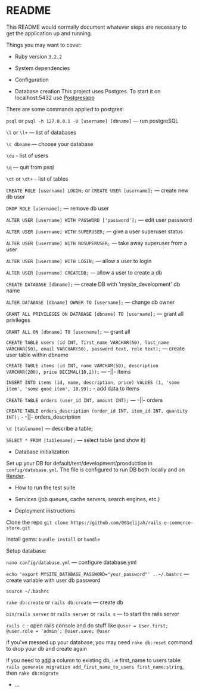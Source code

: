 # README

This README would normally document whatever steps are necessary to get the
application up and running.

Things you may want to cover:

* Ruby version `3.2.2`

* System dependencies

* Configuration

* Database creation
This project uses Postgres. To start it on localhost:5432 use [Postgresapp]('https://postgresapp.com/')

There are some commands applied to postgres:

`psql` or `psql -h 127.0.0.1 -U [username] [dbname]` — run postgreSQL

`\l` or `\l+` — list of databases

`\c dbname` — choose your database

`\du` - list of users

`\q` — quit from psql

`\dt` or `\dt+` - list of tables

`CREATE ROLE [username] LOGIN;` or `CREATE USER [username];` — create new db user

`DROP ROLE [username];` — remove db user

`ALTER USER [username] WITH PASSWORD ['password'];` — edit user password

`ALTER USER [username] WITH SUPERUSER;` — give a user superuser status

`ALTER USER [username] WITH NOSUPERUSER;` — take away superuser from a user

`ALTER USER [username] WITH LOGIN;` — allow a user to login

`ALTER USER [username] CREATEDB;` — allow a user to create a db

`CREATE DATABASE [dbname];` — create DB with 'mysite_development' db name

`ALTER DATABASE [dbname] OWNER TO [username];` — change db owner

`GRANT ALL PRIVILEGES ON DATABASE [dbname] TO [username];` — grant all privileges

`GRANT ALL ON [dbname] TO [username];` — grant all

`CREATE TABLE users (id INT, first_name VARCHAR(50), last_name VARCHAR(50), email VARCHAR(50), password text, role text);` — create user table within dbname

`CREATE TABLE items (id INT, name VARCHAR(50), description VARCHAR(200), price DECIMAL(10,2));` — -||- items

`INSERT INTO items (id, name, description, price) VALUES (1, 'some item', 'some good item', 10.99);` - add data to items

`CREATE TABLE orders (user_id INT, amount INT);` — -||- orders

`CREATE TABLE orders_description (order_id INT, item_id INT, quantity INT);` - -||- orders_description

`\d [tablename]` — describe a table;

`SELECT * FROM [tablename];` — select table (and show it)

* Database initialization

Set up your DB for default/test/development/prooduction in `config/database.yml`.
The file is configured to run DB both locally and on [Render]('https://render.com/docs/deploy-rails').

* How to run the test suite

* Services (job queues, cache servers, search engines, etc.)

* Deployment instructions

Clone the repo `git clone https://github.com/001elijah/rails-e-commerce-store.git`

Install gems: `bundle install` or `bundle`

Setup database: 

`nano config/database.yml` — configure database.yml

`echo 'export MYSITE_DATABASE_PASSWORD="your_password"' ..~/.bashrc` — create variable with user db password

`source ~/.bashrc`

`rake db:create` or `rails db:create` — create db

`bin/rails server` or `rails server` or `rails s` — to start the rails server

`rails c` - open rails console and do stuff like `@user = User.first; @user.role = 'admin'; @user.save; @user`

if you've messed up your database, you may need `rake db:reset` command to drop your db and create again

if you need to [add](https://www.bogotobogo.com/RubyOnRails/RubyOnRails_Devise_Adding_User_Field_and_Customization_Update_Saved.php) a column to existing db, i.e first_name to users table: `rails generate migration add_first_name_to_users first_name:string`, then `rake db:migrate`

* ...
